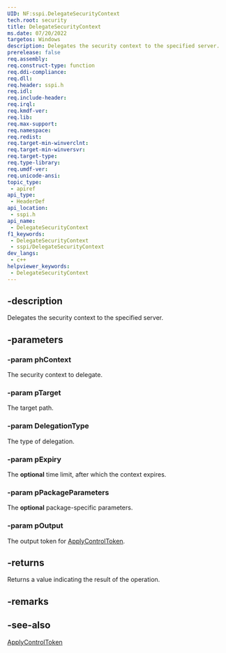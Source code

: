 ```yaml
---
UID: NF:sspi.DelegateSecurityContext
tech.root: security
title: DelegateSecurityContext
ms.date: 07/20/2022
targetos: Windows
description: Delegates the security context to the specified server.
prerelease: false
req.assembly: 
req.construct-type: function
req.ddi-compliance: 
req.dll: 
req.header: sspi.h
req.idl: 
req.include-header: 
req.irql: 
req.kmdf-ver: 
req.lib: 
req.max-support: 
req.namespace: 
req.redist: 
req.target-min-winverclnt: 
req.target-min-winversvr: 
req.target-type: 
req.type-library: 
req.umdf-ver: 
req.unicode-ansi: 
topic_type:
 - apiref
api_type:
 - HeaderDef
api_location:
 - sspi.h
api_name:
 - DelegateSecurityContext
f1_keywords:
 - DelegateSecurityContext
 - sspi/DelegateSecurityContext
dev_langs:
 - c++
helpviewer_keywords:
 - DelegateSecurityContext
---
```


## -description

Delegates the security context to the specified server.

## -parameters

### -param phContext

The security context to delegate.

### -param pTarget

The target path.

### -param DelegationType

The type of delegation.

### -param pExpiry

The **optional** time limit, after which the context expires.

### -param pPackageParameters

The **optional** package-specific parameters.

### -param pOutput

The output token for [ApplyControlToken](nf-sspi-applycontroltoken.md).

## -returns

Returns a value indicating the result of the operation.

## -remarks

## -see-also

[ApplyControlToken](nf-sspi-applycontroltoken.md)
